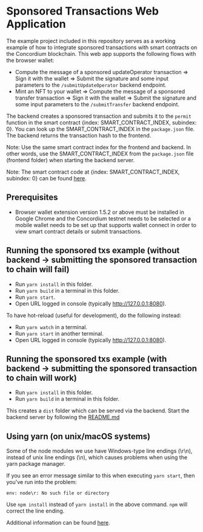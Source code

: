 # Sponsored Transactions Web Application

The example project included in this repository serves as a working example of how to integrate sponsored transactions with smart contracts on the Concordium blockchain. This web app supports the following flows with the browser wallet:

- Compute the message of a sponsored updateOperator transaction => Sign it with the wallet => Submit the signature and some input parameters to the `/submitUpdateOperator` backend endpoint.
- Mint an NFT to your wallet => Compute the message of a sponsored transfer transaction => Sign it with the wallet => Submit the signature and some input parameters to the `/submitTransfer` backend endpoint.

The backend creates a sponsored transaction and submits it to the `permit` function in the smart contract {index: SMART_CONTRACT_INDEX, subindex: 0}. You can look up the SMART_CONTRACT_INDEX in the `package.json` file. The backend returns the transaction hash to the frontend.

Note: Use the same smart contract index for the frontend and backend. In other words, use the SMART_CONTRACT_INDEX from the `package.json` file (frontend folder) when starting the backend server.

Note:
The smart contract code at {index: SMART_CONTRACT_INDEX, subindex: 0} can be found [here](https://github.com/Concordium/concordium-rust-smart-contracts/tree/main/examples/cis3-nft-sponsored-txs).

## Prerequisites

- Browser wallet extension version 1.5.2 or above must be installed in Google Chrome and the Concordium testnet needs to be selected or a mobile wallet needs to be set up that supports wallet connect in order to view smart contract details or submit transactions.

## Running the sponsored txs example (without backend -> submitting the sponsored transaction to chain will fail)

- Run `yarn install` in this folder.
- Run `yarn build` in a terminal in this folder.
- Run `yarn start`.
- Open URL logged in console (typically http://127.0.0.1:8080).

To have hot-reload (useful for development), do the following instead:

- Run `yarn watch` in a terminal.
- Run `yarn start` in another terminal.
- Open URL logged in console (typically http://127.0.0.1:8080).

## Running the sponsored txs example (with backend -> submitting the sponsored transaction to chain will work)

- Run `yarn install` in this folder.
- Run `yarn build` in a terminal in this folder.

This creates a `dist` folder which can be served via the backend. Start the backend server by following the [README.md](../backend/README.md)

## Using yarn (on unix/macOS systems)

Some of the node modules we use have Windows-type line endings (\r\n), instead of unix line endings (\n), which causes problems when using the yarn package manager.

If you see an error message similar to this when executing `yarn start`, then you've run into the problem:

```shell
env: node\r: No such file or directory
```

Use `npm install` instead of `yarn install` in the above command. `npm` will correct the line ending.

Additional information can be found [here](https://techtalkbook.com/env-noder-no-such-file-or-directory/).

